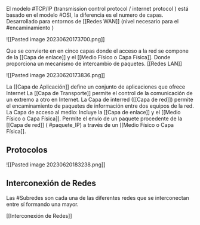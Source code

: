 El modelo #TCP/IP (transmission control protocol / internet protocol ) está basado en el modelo #OSI, la diferencia es el numero de capas.
Desarrollado para entornos de [[Redes WAN]] (nivel necesario para el #encaminamiento  )

![[Pasted image 20230620173700.png]]   

Que se convierte en en cinco capas donde el acceso a la red se compone de la [[Capa de enlace]] y el [[Medio Físico o Capa Física]]. Donde proporciona un mecanismo de intercambio de paquetes. [[Redes LAN]]

![[Pasted image 20230620173836.png]] 

La [[Capa de Aplicación]] define un conjunto de aplicaciones que ofrece Internet
La [[Capa de Transporte]] permite el control de la comunicación de un extremo a otro en Internet.
La Capa de interred ([[Capa de red]]) permite el encaminamiento de paquetes de información entre dos equipos de la red.
La Capa de acceso al medio: Incluye la [[Capa de enlace]] y el [[Medio Físico o Capa Física]]. Permite el envío de un paquete procedente de la [[Capa de red]] ( #paquete_IP) a través de un [[Medio Físico o Capa Física]].

## Protocolos

![[Pasted image 20230620183238.png]]

## Interconexión de Redes

Las #Subredes son cada una de las diferentes redes que se interconectan entre sí formando una mayor.

[[Interconexión de Redes]]


